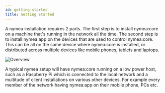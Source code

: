 ```yaml
---
id: getting-started
title: Getting started
---
```


A nymea installation requires 2 parts. The first step is to install nymea:core on a machine that's running in the network all the time. The second step is to install nymea:app on the devices that are used to control nymea:core. This can be all on the same device where nymea:core is installed, or distributed across multiple devices like mobile phones, tablets and laptops.

![Overview](/img/nymea-install-overview.svg)

A typical nymea setup will have nymea:core running on a low power host, such as a Raspberry Pi which is connected to the local network
and a multitude of client installations on various other devices. For example every member of the network having nymea:app on their mobile
phone, PCs etc.
